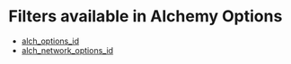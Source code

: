 # Filters available in Alchemy Options

* [alch_options_id](alch_options_id.md)
* [alch_network_options_id](alch_network_options_id.md)